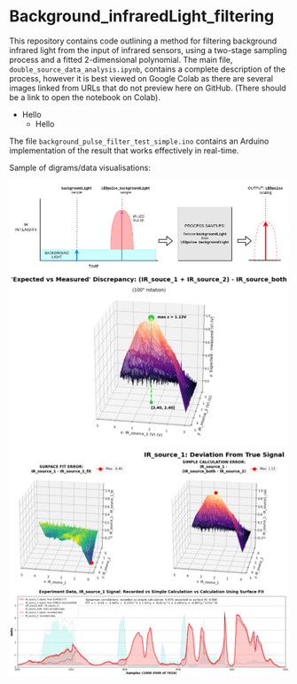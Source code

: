 # Background_infraredLight_filtering
This repository contains code outlining a method for filtering background infrared light from the input of infrared sensors, using a two-stage sampling process and a fitted 2-dimensional polynomial. The main file, `double_source_data_analysis.ipynb`, contains a complete description of the process, however it is best viewed on Google Colab as there are several images linked from URLs that do not preview here on GitHub. (There should be a link to open the notebook on Colab). 

* Hello
  * Hello 

The file `background_pulse_filter_test_simple.ino` contains an Arduino implementation of the result that works effectively in real-time.

Sample of digrams/data visualisations:

<img align="middle" src="/images/basic_IR_filter_process.png" alt="drawing1" width="700"/>

<img align="middle" src="/images/expected_vs_measured_peak.png" alt="drawing1" width="700"/>

<img align="middle" src="/images/IR_source_1_deviation.png" alt="drawing1" width="700"/>

<img align="middle" src="/images/final_line_plot.png" alt="drawing1" width="700"/>
